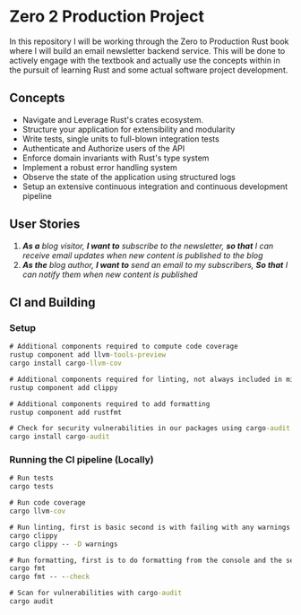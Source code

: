 # Zero 2 Production Project

In this repository I will be working through the Zero to Production Rust book where I will build an email newsletter 
backend service. This will be done to actively engage with the textbook and actually use the concepts within in the 
pursuit of learning Rust and some actual software project development. 

## Concepts

- Navigate and Leverage Rust's crates ecosystem.
- Structure your application for extensibility and modularity
- Write tests, single units to full-blown integration tests
- Authenticate and Authorize users of the API
- Enforce domain invariants with Rust's type system
- Implement a robust error handling system
- Observe the state of the application using structured logs
- Setup an extensive continuous integration and continuous development pipeline

## User Stories

1. ***As a** blog visitor, **I want to** subscribe to the newsletter, **so that** I can receive email updates when new 
content is published to the blog*
2. ***As the** blog author, **I want to** send an email to my subscribers, **So that** I can notify them when new 
content is published*

## CI and Building

### Setup

```cmd
# Additional components required to compute code coverage
rustup component add llvm-tools-preview
cargo install cargo-llvm-cov

# Additional components required for linting, not always included in minimal setups
rustup component add clippy

# Additional components required to add formatting 
rustup component add rustfmt

# Check for security vulnerabilities in our packages using cargo-audit tool
cargo install cargo-audit
```

### Running the CI pipeline (Locally)
```cmd
# Run tests
cargo tests

# Run code coverage
cargo llvm-cov

# Run linting, first is basic second is with failing with any warnings
cargo clippy
cargo clippy -- -D warnings

# Run formatting, first is to do formatting from the console and the second will add it to the pipeline
cargo fmt
cargo fmt -- --check

# Scan for vulnerabilities with cargo-audit
cargo audit
```

